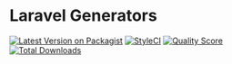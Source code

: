 # Laravel Generators

[![Latest Version on Packagist](https://img.shields.io/packagist/v/prismx/laravel-generators.svg?style=flat-square)](https://packagist.org/packages/prismx/laravel-generators)
[![StyleCI](https://github.styleci.io/repos/231604525/shield?branch=master)](https://github.styleci.io/repos/231604525)
[![Quality Score](https://img.shields.io/scrutinizer/g/prismx/laravel-generators.svg?style=flat-square)](https://scrutinizer-ci.com/g/prismx/laravel-generators)
[![Total Downloads](https://img.shields.io/packagist/dt/prismx/laravel-generators.svg?style=flat-square)](https://packagist.org/packages/prismx/laravel-generators)
